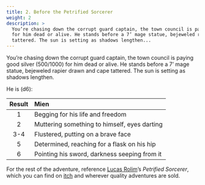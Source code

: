 ```yaml
---
title: 2. Before the Petrified Sorcerer
weight: 2
description: >
  You’re chasing down the corrupt guard captain, the town council is paying good silver (500/1000)
  for him dead or alive. He stands before a 7’ mage statue, bejeweled rapier drawn and cape
  tattered. The sun is setting as shadows lengthen...
---
```


You’re chasing down the corrupt guard captain, the town council is paying good silver (500/1000) for
him dead or alive. He stands before a 7’ mage statue, bejeweled rapier drawn and cape tattered. The
sun is setting as shadows lengthen.

He is (d6):

| Result | Mien                                         |
| :----: | :------------------------------------------- |
|   1    | Begging for his life and freedom             |
|   2    | Muttering something to himself, eyes darting |
|  3-4   | Flustered, putting on a brave face           |
|   5    | Determined, reaching for a flask on his hip  |
|   6    | Pointing his sword, darkness seeping from it |

For the rest of the adventure, reference [Lucas Rolim][twitter]’s _Petrified Sorcerer_, which you can find on [itch] and wherever quality adventures are sold.

<!-- Reference Links -->
[itch]:    https://lucasrolim.itch.io/petrified-sorcerer
[twitter]: http://twitter.com/rolimllucas

